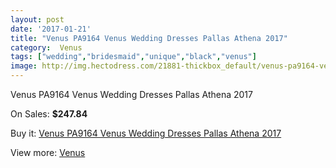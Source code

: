 ```yaml
---
layout: post
date: '2017-01-21'
title: "Venus PA9164 Venus Wedding Dresses Pallas Athena 2017"
category:  Venus
tags: ["wedding","bridesmaid","unique","black","venus"]
image: http://img.hectodress.com/21881-thickbox_default/venus-pa9164-venus-wedding-dresses-pallas-athena-2013.jpg
---
```

Venus PA9164 Venus Wedding Dresses Pallas Athena 2017

On Sales: **$247.84**
<a href="https://www.hectodress.com/-venus/10135-venus-pa9164-venus-wedding-dresses-pallas-athena-2013.html"><amp-img layout="responsive" width="600" height="600" src="//img.hectodress.com/21881-thickbox_default/venus-pa9164-venus-wedding-dresses-pallas-athena-2013.jpg" alt="Venus PA9164 Venus Wedding Dresses Pallas Athena 2017 0" /></a>
<a href="https://www.hectodress.com/-venus/10135-venus-pa9164-venus-wedding-dresses-pallas-athena-2013.html"><amp-img layout="responsive" width="600" height="600" src="//img.hectodress.com/21883-thickbox_default/venus-pa9164-venus-wedding-dresses-pallas-athena-2013.jpg" alt="Venus PA9164 Venus Wedding Dresses Pallas Athena 2017 1" /></a>
<a href="https://www.hectodress.com/-venus/10135-venus-pa9164-venus-wedding-dresses-pallas-athena-2013.html"><amp-img layout="responsive" width="600" height="600" src="//img.hectodress.com/21882-thickbox_default/venus-pa9164-venus-wedding-dresses-pallas-athena-2013.jpg" alt="Venus PA9164 Venus Wedding Dresses Pallas Athena 2017 2" /></a>

Buy it: [Venus PA9164 Venus Wedding Dresses Pallas Athena 2017](https://www.hectodress.com/-venus/10135-venus-pa9164-venus-wedding-dresses-pallas-athena-2013.html "Venus PA9164 Venus Wedding Dresses Pallas Athena 2017")

View more: [ Venus](https://www.hectodress.com/167--venus " Venus")